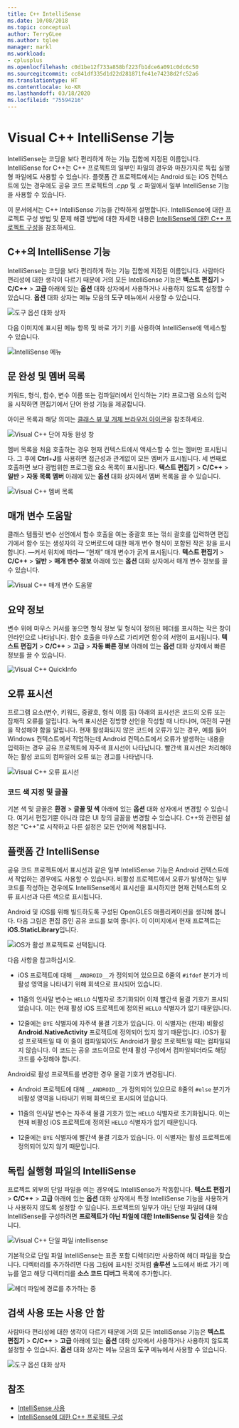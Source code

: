 ```yaml
---
title: C++ IntelliSense
ms.date: 10/08/2018
ms.topic: conceptual
author: TerryGLee
ms.author: tglee
manager: markl
ms.workload:
- cplusplus
ms.openlocfilehash: c0d1be12f733a858bf223fb1dce6a091c0dc6c50
ms.sourcegitcommit: cc841df335d1d22d281871fe41e74238d2fc52a6
ms.translationtype: HT
ms.contentlocale: ko-KR
ms.lasthandoff: 03/18/2020
ms.locfileid: "75594216"
---
```

# <a name="visual-c-intellisense-features"></a>Visual C++ IntelliSense 기능

IntelliSense는 코딩을 보다 편리하게 하는 기능 집합에 지정된 이름입니다. IntelliSense for C++는 C++ 프로젝트의 일부인 파일의 경우와 마찬가지로 독립 실행형 파일에도 사용할 수 있습니다. 플랫폼 간 프로젝트에서는 Android 또는 iOS 컨텍스트에 있는 경우에도 공유 코드 프로젝트의 *.cpp* 및 *.c* 파일에서 일부 IntelliSense 기능을 사용할 수 있습니다.

이 문서에서는 C++ IntelliSense 기능을 간략하게 설명합니다. IntelliSense에 대한 프로젝트 구성 방법 및 문제 해결 방법에 대한 자세한 내용은 [IntelliSense에 대한 C++ 프로젝트 구성](visual-cpp-intellisense-configuration.md)을 참조하세요.

## <a name="intellisense-features-in-c"></a>C++의 IntelliSense 기능

IntelliSense는 코딩을 보다 편리하게 하는 기능 집합에 지정된 이름입니다. 사람마다 편리성에 대한 생각이 다르기 때문에 거의 모든 IntelliSense 기능은 **텍스트 편집기** > **C/C++**  > **고급** 아래에 있는 **옵션** 대화 상자에서 사용하거나 사용하지 않도록 설정할 수 있습니다. **옵션** 대화 상자는 메뉴 모음의 **도구** 메뉴에서 사용할 수 있습니다.

![도구 옵션 대화 상자](../ide/media/sintellisensecpptoolsoptions.PNG)

다음 이미지에 표시된 메뉴 항목 및 바로 가기 키를 사용하여 IntelliSense에 액세스할 수 있습니다.

![IntelliSense 메뉴](../ide/media/vs2015_cpp_intellisense_menu.png)

## <a name="statement-completion-and-member-list"></a>문 완성 및 멤버 목록

키워드, 형식, 함수, 변수 이름 또는 컴파일러에서 인식하는 기타 프로그램 요소의 입력을 시작하면 편집기에서 단어 완성 기능을 제공합니다.

아이콘 목록과 해당 의미는 [클래스 뷰 및 개체 브라우저 아이콘](../ide/class-view-and-object-browser-icons.md)을 참조하세요.

![Visual C++ 단어 자동 완성 창](../ide/media/vs2015_cpp_complete_word.png)

멤버 목록을 처음 호출하는 경우 현재 컨텍스트에서 액세스할 수 있는 멤버만 표시됩니다. 그 후에 **Ctrl**+**J**를 사용하면 접근성과 관계없이 모든 멤버가 표시됩니다. 세 번째로 호출하면 보다 광범위한 프로그램 요소 목록이 표시됩니다. **텍스트 편집기** > **C/C++**  > **일반** > **자동 목록 멤버** 아래에 있는 **옵션** 대화 상자에서 멤버 목록을 끌 수 있습니다.

![Visual C++ 멤버 목록](../ide/media/vs2015_cpp_list_members.png)

## <a name="parameter-help"></a>매개 변수 도움말

클래스 템플릿 변수 선언에서 함수 호출을 여는 중괄호 또는 꺾쇠 괄호를 입력하면 편집기에서 함수 또는 생성자의 각 오버로드에 대한 매개 변수 형식이 포함된 작은 창을 표시합니다. &mdash;커서 위치에 따라&mdash; “현재” 매개 변수가 굵게 표시됩니다. **텍스트 편집기** > **C/C++**  > **일반** > **매개 변수 정보** 아래에 있는 **옵션** 대화 상자에서 매개 변수 정보를 끌 수 있습니다.

![Visual C++ 매개 변수 도움말](../ide/media/vs_2015_cpp_param_help.png)

## <a name="quick-info"></a>요약 정보

변수 위에 마우스 커서를 놓으면 형식 정보 및 형식이 정의된 헤더를 표시하는 작은 창이 인라인으로 나타납니다. 함수 호출을 마우스로 가리키면 함수의 서명이 표시됩니다. **텍스트 편집기** > **C/C++**  > **고급** > **자동 빠른 정보** 아래에 있는 **옵션** 대화 상자에서 빠른 정보를 끌 수 있습니다.

![Visual C&#43;&#43; QuickInfo](../ide/media/vs2015_cpp_quickinfo.png)

## <a name="error-squiggles"></a>오류 표시선

프로그램 요소(변수, 키워드, 중괄호, 형식 이름 등) 아래의 표시선은 코드의 오류 또는 잠재적 오류를 알립니다. 녹색 표시선은 정방향 선언을 작성할 때 나타나며, 여전히 구현을 작성해야 함을 알립니다. 현재 활성화되지 않은 코드에 오류가 있는 경우, 예를 들어 Windows 컨텍스트에서 작업하는데 Android 컨텍스트에서 오류가 발생하는 내용을 입력하는 경우 공유 프로젝트에 자주색 표시선이 나타납니다. 빨간색 표시선은 처리해야 하는 활성 코드의 컴파일러 오류 또는 경고를 나타냅니다.

![Visual C++ 오류 표시선](../ide/media/vs2015_cpp_error_quiggles.png)

### <a name="code-colorization-and-fonts"></a>코드 색 지정 및 글꼴

기본 색 및 글꼴은 **환경** > **글꼴 및 색** 아래에 있는 **옵션** 대화 상자에서 변경할 수 있습니다. 여기서 편집기뿐 아니라 많은 UI 창의 글꼴을 변경할 수 있습니다. C++와 관련된 설정은 "C++"로 시작하고 다른 설정은 모든 언어에 적용됩니다.

## <a name="cross-platform-intellisense"></a>플랫폼 간 IntelliSense

공유 코드 프로젝트에서 표시선과 같은 일부 IntelliSense 기능은 Android 컨텍스트에서 작업하는 경우에도 사용할 수 있습니다. 비활성 프로젝트에서 오류가 발생하는 일부 코드를 작성하는 경우에도 IntelliSense에서 표시선을 표시하지만 현재 컨텍스트의 오류 표시선과 다른 색으로 표시됩니다.

Android 및 iOS를 위해 빌드하도록 구성된 OpenGLES 애플리케이션을 생각해 봅니다. 다음 그림은 편집 중인 공유 코드를 보여 줍니다. 이 이미지에서 현재 프로젝트는 **iOS.StaticLibrary**입니다.

![iOS가 활성 프로젝트로 선택됩니다.](../ide/media/intellisensecppcrossplatform2.png)

다음 사항을 참고하십시오.

- iOS 프로젝트에 대해 `__ANDROID__`가 정의되어 있으므로 6줄의 `#ifdef` 분기가 비활성 영역을 나타내기 위해 회색으로 표시되어 있습니다.

- 11줄의 인사말 변수는 `HELLO` 식별자로 초기화되어 이제 빨간색 물결 기호가 표시되었습니다. 이는 현재 활성 iOS 프로젝트에 정의된 `HELLO` 식별자가 없기 때문입니다.

- 12줄에는 `BYE` 식별자에 자주색 물결 기호가 있습니다. 이 식별자는 (현재) 비활성 **Android.NativeActivity** 프로젝트에 정의되어 있지 않기 때문입니다. iOS가 활성 프로젝트일 때 이 줄이 컴파일되어도 Android가 활성 프로젝트일 때는 컴파일되지 않습니다. 이 코드는 공유 코드이므로 현재 활성 구성에서 컴파일되더라도 해당 코드를 수정해야 합니다.

Android로 활성 프로젝트를 변경한 경우 물결 기호가 변경됩니다.

- Android 프로젝트에 대해 `__ANDROID__`가 정의되어 있으므로 8줄의 `#else` 분기가 비활성 영역을 나타내기 위해 회색으로 표시되어 있습니다.

- 11줄의 인사말 변수는 자주색 물결 기호가 있는 `HELLO` 식별자로 초기화됩니다. 이는 현재 비활성 iOS 프로젝트에 정의된 `HELLO` 식별자가 없기 때문입니다.

- 12줄에는 `BYE` 식별자에 빨간색 물결 기호가 있습니다. 이 식별자는 활성 프로젝트에 정의되어 있지 않기 때문입니다.

## <a name="intellisense-for-stand-alone-files"></a>독립 실행형 파일의 IntelliSense

프로젝트 외부의 단일 파일을 여는 경우에도 IntelliSense가 작동합니다. **텍스트 편집기** > **C/C++**  > **고급** 아래에 있는 **옵션** 대화 상자에서 특정 IntelliSense 기능을 사용하거나 사용하지 않도록 설정할 수 있습니다. 프로젝트의 일부가 아닌 단일 파일에 대해 IntelliSense를 구성하려면 **프로젝트가 아닌 파일에 대한 IntelliSense 및 검색**을 찾습니다.

![Visual C++ 단일 파일 intellisense](../ide/media/vs2015_cpp_single_file_intellisense.png)

기본적으로 단일 파일 IntelliSense는 표준 포함 디렉터리만 사용하여 헤더 파일을 찾습니다. 디렉터리를 추가하려면 다음 그림에 표시된 것처럼 **솔루션** 노드에서 바로 가기 메뉴를 열고 해당 디렉터리를 **소스 코드 디버그** 목록에 추가합니다.

![헤더 파일에 경로를 추가하는 중](../ide/media/intellisensedebugyourcode.jpg)

## <a name="enable-or-disable-features"></a>검색 사용 또는 사용 안 함

사람마다 편리성에 대한 생각이 다르기 때문에 거의 모든 IntelliSense 기능은 **텍스트 편집기** > **C/C++**  > **고급** 아래에 있는 **옵션** 대화 상자에서 사용하거나 사용하지 않도록 설정할 수 있습니다. **옵션** 대화 상자는 메뉴 모음의 **도구** 메뉴에서 사용할 수 있습니다.

![도구 옵션 대화 상자](../ide/media/sintellisensecpptoolsoptions.PNG)

## <a name="see-also"></a>참조

- [IntelliSense 사용](../ide/using-intellisense.md)
- [IntelliSense에 대한 C++ 프로젝트 구성](visual-cpp-intellisense-configuration.md)

